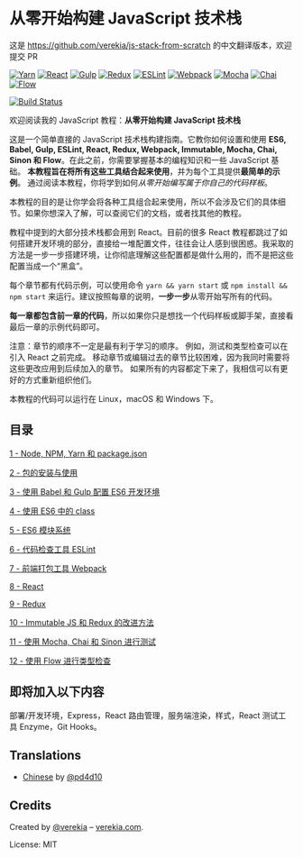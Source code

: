 # 从零开始构建 JavaScript 技术栈

这是 https://github.com/verekia/js-stack-from-scratch 的中文翻译版本，欢迎提交 PR

[![Yarn](/img/yarn.png)](https://yarnpkg.com/)
[![React](/img/react.png)](https://facebook.github.io/react/)
[![Gulp](/img/gulp.png)](http://gulpjs.com/)
[![Redux](/img/redux.png)](http://redux.js.org/)
[![ESLint](/img/eslint.png)](http://eslint.org/)
[![Webpack](/img/webpack.png)](https://webpack.github.io/)
[![Mocha](/img/mocha.png)](https://mochajs.org/)
[![Chai](/img/chai.png)](http://chaijs.com/)
[![Flow](/img/flow.png)](https://flowtype.org/)

[![Build Status](https://travis-ci.org/verekia/js-stack-from-scratch.svg?branch=master)](https://travis-ci.org/verekia/js-stack-from-scratch)

欢迎阅读我的 JavaScript 教程：**从零开始构建 JavaScript 技术栈**

这是一个简单直接的 JavaScript 技术栈构建指南。它教你如何设置和使用 **ES6, Babel, Gulp, ESLint, React, Redux, Webpack, Immutable, Mocha, Chai, Sinon 和 Flow**。在此之前，你需要掌握基本的编程知识和一些 JavaScript 基础。 **本教程旨在将所有这些工具结合起来使用**，并为每个工具提供**最简单的示例**。 通过阅读本教程，你将学到如何*从零开始编写属于你自己的代码样板*。

本教程的目的是让你学会将各种工具组合起来使用，所以不会涉及它们的具体细节。如果你想深入了解，可以查阅它们的文档，或者找其他的教程。

教程中提到的大部分技术栈都会用到 React。目前的很多 React 教程都跳过了如何搭建开发环境的部分，直接给一堆配置文件，往往会让人感到很困惑。我采取的方法是一步一步搭建环境，让你彻底理解这些配置都是做什么用的，而不是把这些配置当成一个“黑盒”。

每个章节都有代码示例，可以使用命令 `yarn && yarn start` 或 `npm install && npm start` 来运行。建议按照每章的说明，**一步一步**从零开始写所有的代码。

**每一章都包含前一章的代码**，所以如果你只是想找一个代码样板或脚手架，直接看最后一章的示例代码即可。

注意：章节的顺序不一定是最有利于学习的顺序。 例如，测试和类型检查可以在引入 React 之前完成。 移动章节或编辑过去的章节比较困难，因为我同时需要将这些更改应用到后续加入的章节。 如果所有的内容都定下来了，我相信可以有更好的方式重新组织他们。

本教程的代码可以运行在 Linux，macOS 和 Windows 下。

## 目录

[1 - Node, NPM, Yarn 和 package.json](/tutorial/1-node-npm-yarn-package-json)

[2 - 包的安装与使用](/tutorial/2-packages)

[3 - 使用 Babel 和 Gulp 配置 ES6 开发环境](/tutorial/3-es6-babel-gulp)

[4 - 使用 ES6 中的 class](/tutorial/4-es6-syntax-class)

[5 - ES6 模块系统](/tutorial/5-es6-modules-syntax)

[6 - 代码检查工具 ESLint](/tutorial/6-eslint)

[7 - 前端打包工具 Webpack](/tutorial/7-client-webpack)

[8 - React](/tutorial/8-react)

[9 - Redux](/tutorial/9-redux)

[10 - Immutable JS 和 Redux 的改进方法](/tutorial/10-immutable-redux-improvements)

[11 - 使用 Mocha, Chai 和 Sinon 进行测试](/tutorial/11-testing-mocha-chai-sinon)

[12 - 使用 Flow 进行类型检查](/tutorial/12-flow)

## 即将加入以下内容

部署/开发环境，Express，React 路由管理，服务端渲染，样式，React 测试工具 Enzyme，Git Hooks。

## Translations

- [Chinese](https://github.com/pd4d10/js-stack-from-scratch) by [@pd4d10](http://github.com/pd4d10)

## Credits

Created by [@verekia](https://twitter.com/verekia) – [verekia.com](http://verekia.com/).

License: MIT
